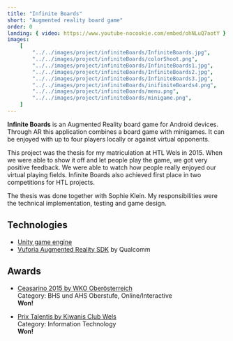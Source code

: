 ```yaml
---
title: "Infinite Boards"
short: "Augmented reality board game"
order: 0
landing: { video: https://www.youtube-nocookie.com/embed/ohNLuQ7aotY }
images:
    [
        "../../images/project/infiniteBoards/InfiniteBoards.jpg",
        "../../images/project/infiniteBoards/colorShoot.png",
        "../../images/project/infiniteBoards/InfiniteBoards1.jpg",
        "../../images/project/infiniteBoards/InfiniteBoards2.jpg",
        "../../images/project/infiniteBoards/InfiniteBoards3.jpg",
        "../../images/project/infiniteBoards/inifiniteBoards4.png",
        "../../images/project/infiniteBoards/menu.png",
        "../../images/project/infiniteBoards/minigame.png",
    ]
---
```


**Infinite Boards** is an Augmented Reality board game for Android devices. Through AR this application combines a board game with minigames. It can be enjoyed with up to four players locally or against virtual opponents.

This project was the thesis for my matriculation at HTL Wels in 2015. When we were able to show it off and let people play the game, we got very positive feedback. We were able to watch how people really enjoyed our virtual playing fields. Infinite Boards also achieved first place in two competitions for HTL projects.

The thesis was done together with Sophie Klein. My responsibilities were the technical implementation, testing and game design.

<bs-row>

<bs-col>

## Technologies

-   [Unity game engine](https://unity.com/)
-   [Vuforia Augmented Reality SDK](https://www.vuforia.com/) by Qualcomm

</bs-col>

<bs-col>

## Awards

-   [Ceasarino 2015 by WKO Oberösterreich](https://caesarino2015.submit.to/landing/award/ausschreibung-info)  
    Category: BHS und AHS Oberstufe, Online/Interactive  
    **Won!**

-   [Prix Talentis by Kiwanis Club Wels](https://www.meinbezirk.at/wels-wels-land/c-lokales/kiwanis-preis-prix-talentis-fuer-htl-diplomarbeiten_a1393034)  
    Category: Information Technology  
    **Won!**

</bs-col>

</bs-row>
